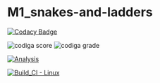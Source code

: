 # M1_snakes-and-ladders



[![Codacy Badge](https://app.codacy.com/project/badge/Grade/05e823b7789844f9a87544b8fc96a2b8)](https://www.codacy.com/gh/GANGABHAVANIDONDAPATI/M1_snakes-and-ladders/dashboard?utm_source=github.com&amp;utm_medium=referral&amp;utm_content=GANGABHAVANIDONDAPATI/M1_snakes-and-ladders&amp;utm_campaign=Badge_Grade)



![codiga score](https://api.codiga.io/project/32443/score/svg)
![codiga grade](https://api.codiga.io/project/32443/status/svg)

[![Analysis](https://github.com/GANGABHAVANIDONDAPATI/M1_snakes-and-ladders/actions/workflows/Analysis.yml/badge.svg)](https://github.com/GANGABHAVANIDONDAPATI/M1_snakes-and-ladders/actions/workflows/Analysis.yml)

[![Build_CI - Linux](https://github.com/GANGABHAVANIDONDAPATI/M1_snakes-and-ladders/actions/workflows/Linux.yml/badge.svg)](https://github.com/GANGABHAVANIDONDAPATI/M1_snakes-and-ladders/actions/workflows/Linux.yml)
